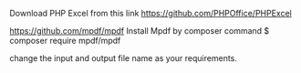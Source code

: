 Download PHP Excel from this link
https://github.com/PHPOffice/PHPExcel

https://github.com/mpdf/mpdf
Install Mpdf by composer command
$ composer require mpdf/mpdf

change the input and output file name as your requirements.
